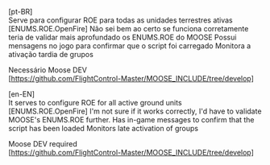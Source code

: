 [pt-BR]  
Serve para configurar ROE para todas as unidades terrestres ativas [ENUMS.ROE.OpenFire] Não sei bem ao certo se funciona corretamente teria de validar mais aprofundado os ENUMS.ROE do MOOSE 
Possui mensagens no jogo para confirmar que o script foi carregado
Monitora a ativação tardia de grupos

Necessário Moose DEV   
[https://github.com/FlightControl-Master/MOOSE_INCLUDE/tree/develop]

[en-EN]  
It serves to configure ROE for all active ground units [ENUMS.ROE.OpenFire] I'm not sure if it works correctly, I'd have to validate MOOSE's ENUMS.ROE further. 
Has in-game messages to confirm that the script has been loaded
Monitors late activation of groups

Moose DEV required   
[https://github.com/FlightControl-Master/MOOSE_INCLUDE/tree/develop]

